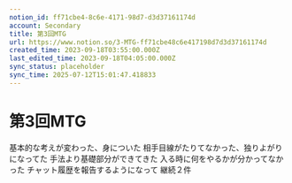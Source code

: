 ```yaml
---
notion_id: ff71cbe4-8c6e-4171-98d7-d3d37161174d
account: Secondary
title: 第3回MTG
url: https://www.notion.so/3-MTG-ff71cbe48c6e417198d7d3d37161174d
created_time: 2023-09-18T03:55:00.000Z
last_edited_time: 2023-09-18T04:05:00.000Z
sync_status: placeholder
sync_time: 2025-07-12T15:01:47.418833
---
```

# 第3回MTG

基本的な考えが変わった、身についた
相手目線がたりてなかった、独りよがりになってた
手法より基礎部分ができてきた
入る時に何をやるかが分かってなかった
チャット履歴を報告するようになって
継続２件